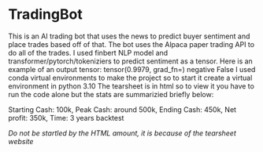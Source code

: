 # TradingBot
This is an AI trading bot that uses the news to predict buyer sentiment and place trades based off of that.
The bot uses the Alpaca paper trading API to do all of the trades.
I used finbert NLP model and transformer/pytorch/tokeniziers to predict sentiment as a tensor.
Here is an example of an output tensor: tensor(0.9979, grad_fn=<SelectBackward0>) negative False
I used conda virtual environments to make the project so to start it create a virtual environment in python 3.10
The tearsheet is in html so to view it you have to run the code alone but the stats are summarizied briefly below:

Starting Cash: 100k, Peak Cash: around 500k, Ending Cash: 450k, Net profit: 350k, Time: 3 years backtest

*Do not be startled by the HTML amount, it is because of the tearsheet website*
